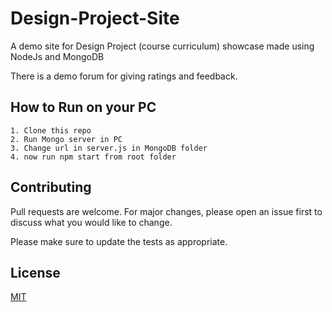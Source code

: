 # Design-Project-Site

A demo site for Design Project (course curriculum) showcase made using NodeJs and MongoDB

There is a demo forum for giving ratings and feedback.

## How to Run on your PC



```
1. Clone this repo
2. Run Mongo server in PC
3. Change url in server.js in MongoDB folder
4. now run npm start from root folder

```

## Contributing
Pull requests are welcome. For major changes, please open an issue first to discuss what you would like to change.

Please make sure to update the tests as appropriate.

## License
[MIT](https://choosealicense.com/licenses/mit/)
